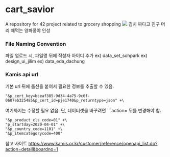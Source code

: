 # cart_savior
A repository for 42 project related to grocery shopping
![](https://scontent-gmp1-1.xx.fbcdn.net/v/t1.0-9/68523665_920286595013777_8017496360037122048_n.jpg?_nc_cat=103&_nc_sid=8024bb&_nc_ohc=1nx5ANFV5MoAX9Cg5am&_nc_ht=scontent-gmp1-1.xx&oh=54e9a9a3083ff4ae8aa14cc5f796d79e&oe=5EC10CA4)
김치 짜다고 친구 머리 떼먹는 양파쿵야 인성 

### File Naming Convention
파일 업로드 시, 파일명 뒤에 작성자 아이디 추가
ex) data_set_sohpark
ex) design_ui_jilim
ex) data_eda_dachung

### Kamis api url
기본 url 뒤에 옵션을 붙여서 필요한 정보를 추출할 수 있음. 
```url = "http://www.kamis.or.kr/service/price/xml.do?action=periodProductList" +\
"&p_cert_key=bceaf385-9d34-4a75-9c6f-0607eb325485&p_cert_id=pje1740&p_returntype=json" +\
```
여기까지는 수정할 필요 없음. 단, 데이터셋을 바꾸려면 ```action= 뒤를 변경해야 함.
```
"&p_product_cls_code=01" +\
"p_startday=2020-04-01" +\
"&p_country_code=1101" +\
"&p_itemcategorycode=400"
```

참고 사이트
https://www.kamis.or.kr/customer/reference/openapi_list.do?action=detail&boardno=1
